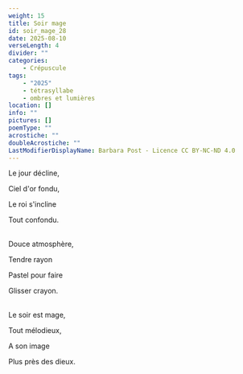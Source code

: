 ```yaml
---
weight: 15
title: Soir mage
id: soir_mage_28
date: 2025-08-10
verseLength: 4
divider: ""
categories:
    - Crépuscule
tags:
    - "2025"
    - tétrasyllabe
    - ombres et lumières
location: []
info: ""
pictures: []
poemType: ""
acrostiche: ""
doubleAcrostiche: ""
LastModifierDisplayName: Barbara Post - Licence CC BY-NC-ND 4.0
---
```

Le jour décline,

Ciel d'or fondu,

Le roi s'incline

Tout confondu.

 \
Douce atmosphère,

Tendre rayon

Pastel pour faire

Glisser crayon.

 \
Le soir est mage,

Tout mélodieux,

A son image

Plus près des dieux.

